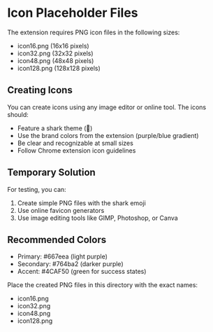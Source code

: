 # Icon Placeholder Files

The extension requires PNG icon files in the following sizes:
- icon16.png (16x16 pixels)
- icon32.png (32x32 pixels) 
- icon48.png (48x48 pixels)
- icon128.png (128x128 pixels)

## Creating Icons

You can create icons using any image editor or online tool. The icons should:
- Feature a shark theme (🦈)
- Use the brand colors from the extension (purple/blue gradient)
- Be clear and recognizable at small sizes
- Follow Chrome extension icon guidelines

## Temporary Solution

For testing, you can:
1. Create simple PNG files with the shark emoji
2. Use online favicon generators
3. Use image editing tools like GIMP, Photoshop, or Canva

## Recommended Colors
- Primary: #667eea (light purple)
- Secondary: #764ba2 (darker purple)
- Accent: #4CAF50 (green for success states)

Place the created PNG files in this directory with the exact names:
- icon16.png
- icon32.png
- icon48.png
- icon128.png
